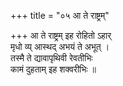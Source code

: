 +++
title = "०५ आ ते राष्ट्रम्"

+++
आ ते राष्ट्रम् इह रोहितो ऽहार्  
मृधो व्य् आस्थद् अभयं ते अभूत् ।  
तस्मै ते द्यावापृथिवी रेवतीभिः  
कामं दुहताम् इह शक्वरीभिः ॥